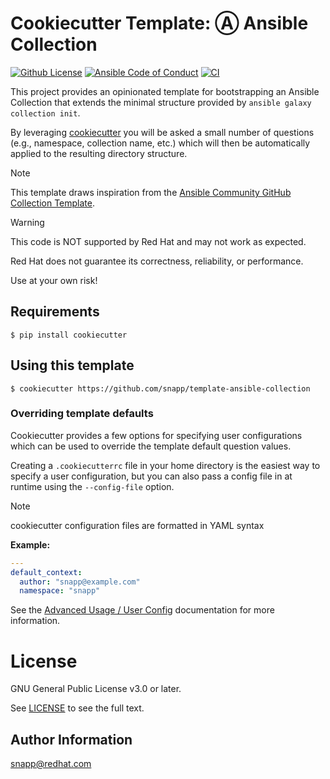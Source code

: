 # Cookiecutter Template: Ⓐ Ansible Collection

[![Github License](https://img.shields.io/github/license/snapp/template-ansible-collection)](https://github.com/snapp/template-ansible-collection/blob/main/LICENSE)
[![Ansible Code of Conduct](https://img.shields.io/badge/Code%20of%20Conduct-Ansible-silver.svg)](https://docs.ansible.com/ansible/latest/community/code_of_conduct.html)
[![CI](https://github.com/snapp/template-ansible-collection/actions/workflows/main.yml/badge.svg)](https://github.com/snapp/template-ansible-collection/actions/workflows/main.yml)

This project provides an opinionated template for bootstrapping an Ansible Collection that extends the minimal structure provided by `ansible galaxy collection init`.

By leveraging [cookiecutter](https://www.cookiecutter.io) you will be asked a small number of questions (e.g., namespace, collection name, etc.) which will then be automatically applied to the resulting directory structure.

> [!NOTE]
> This template draws inspiration from the [Ansible Community GitHub Collection Template](https://github.com/ansible-collections/collection_template).

> [!WARNING]
>
> This code is NOT supported by Red Hat and may not work as expected.
>
> Red Hat does not guarantee its correctness, reliability, or performance.
>
> Use at your own risk!

## Requirements

```console
$ pip install cookiecutter
```

## Using this template

```console
$ cookiecutter https://github.com/snapp/template-ansible-collection
```

### Overriding template defaults

Cookiecutter provides a few options for specifying user configurations which can be used to override the template default question values.

Creating a `.cookiecutterrc` file in your home directory is the easiest way to specify a user configuration, but you can also pass a config file in at runtime using the `--config-file` option.

> [!NOTE]
> cookiecutter configuration files are formatted in YAML syntax

**Example:**
```yaml
---
default_context:
  author: "snapp@example.com"
  namespace: "snapp"
```

See the [Advanced Usage / User Config](https://cookiecutter.readthedocs.io/en/stable/advanced/user_config.html) documentation for more information.

# License

GNU General Public License v3.0 or later.

See [LICENSE](https://www.gnu.org/licenses/gpl-3.0.txt) to see the full text.

## Author Information

snapp@redhat.com
